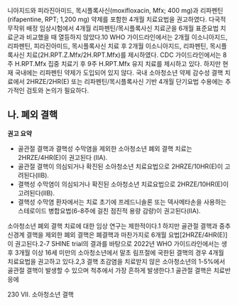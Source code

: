 니아지드와 피라진아미드, 목시플록사신(moxifloxacin, Mfx; 400 mg)과 리파펜틴(rifapentine, RPT; 1,200 mg) 약제를 포함한 4개월 치료요법을 권고하였다. 다국적 무작위 배정 임상시험에서 4개월 리파펜틴/목시플록사신 치료군을 6개월 표준요법 치료군과 비교했을 때 열등하지 않았다.10 WHO 가이드라인에서는 2개월 이소니아지드, 리파펜틴, 피라진아미드, 목시플록사신 치료 후 2개월 이소니아지드, 리파펜틴, 목시플록사신 치료(2H.RPT.Z.Mfx/2H.RPT.Mfx)를 제시하였다. CDC 가이드라인에서는 8주 H.RPT.Mfx 집중 치료기 후 9주 H.RPT.Mfx 유지 치료를 제시하고 있다. 하지만 현재 국내에는 리파펜틴 약제가 도입되어 있지 않다. 국내 소아청소년 약제 감수성 결핵 치료에서 2HRZE/2HR(E) 또는 리파펜틴/목시플록사신 기반 4개월 단기요법 수용에는 추가적인 검토와 논의가 필요하다.

## 나. 폐외 결핵

**권고 요약**
- 골관절 결핵과 결핵성 수막염을 제외한 소아청소년 폐외 결핵 치료는 2HRZE/4HR(E)이 권고된다 (IIA).
- 골관절 결핵이 의심되거나 확진된 소아청소년 치료요법으로 2HRZE/10HR(E)이 고려된다(IIB).
- 결핵성 수막염이 의심되거나 확진된 소아청소년 치료요법으로 2HRZE/10HR(E)이 고려된다(IIB).
- 결핵성 수막염 환자에서는 치료 초기에 프레드니솔론 또는 덱사메타손을 사용하는 스테로이드 병합요법(6-8주에 걸친 점진적 용량 감량)이 권고된다(IIA).

소아청소년 폐외 결핵 치료에 대한 임상 연구는 제한적이다.1 하지만 골관절 결핵과 중추신경계 결핵을 제외한 폐외 결핵은 폐결핵과 마찬가지로 6개월 요법[2HRZE/4HR(E)]이 권고된다.2-7 SHINE trial의 결과를 바탕으로 2022년 WHO 가이드라인에서는 생후 3개월 이상 16세 미만의 소아청소년에서 말초 림프절에 국한된 결핵의 경우 4개월 치료요법을 권고하고 있다.2,3
결핵 초감염을 치료받지 않은 소아청소년의 1-5%에서 골관절 결핵이 발생할 수 있으며 척추에서 가장 흔하게 발생한다.1 골관절 결핵은 치료반응에

<PAGE>230
VII. 소아청소년 결핵